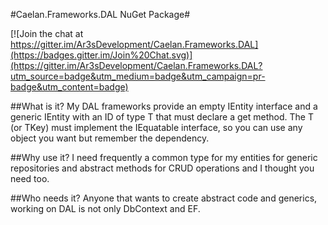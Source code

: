 #Caelan.Frameworks.DAL NuGet Package#

[![Join the chat at https://gitter.im/Ar3sDevelopment/Caelan.Frameworks.DAL](https://badges.gitter.im/Join%20Chat.svg)](https://gitter.im/Ar3sDevelopment/Caelan.Frameworks.DAL?utm_source=badge&utm_medium=badge&utm_campaign=pr-badge&utm_content=badge)

##What is it?
My DAL frameworks provide an empty IEntity interface and a generic IEntity with an ID of type T that must declare a get method. The T (or TKey) must implement the IEquatable interface, so you can use any object you want but remember the dependency.

##Why use it?
I need frequently a common type for my entities for generic repositories and abstract methods for CRUD operations and I thought you need too.

##Who needs it?
Anyone that wants to create abstract code and generics, working on DAL is not only DbContext and EF.
